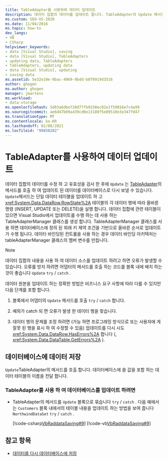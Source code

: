 ```yaml
---
title: TableAdapter를 사용하여 데이터 업데이트
description: 데이터 집합의 데이터를 업데이트 합니다. TableAdapter의 Update 메서드를 호출 하 여 데이터를 다시 데이터베이스로 보냅니다.
ms.custom: SEO-VS-2020
ms.date: 11/04/2016
ms.topic: how-to
dev_langs:
- VB
- CSharp
helpviewer_keywords:
- data [Visual Studio], saving
- data [Visual Studio], TableAdapters
- updating data, TableAdapters
- TableAdapters, updating data
- data [Visual Studio], updating
- saving data
ms.assetid: 5e32e10e-9bac-4969-9bdd-b8f6919d3516
author: ghogen
ms.author: ghogen
manager: jmartens
ms.workload:
- data-storage
ms.openlocfilehash: 5d03a6dbe728d77fb9158ec02e1f59016e7c4a99
ms.sourcegitcommit: ae6d47b09a439cd0e13180f5e89510e3e347fd47
ms.translationtype: MT
ms.contentlocale: ko-KR
ms.lasthandoff: 02/08/2021
ms.locfileid: "99858282"
---
```

# <a name="update-data-by-using-a-tableadapter"></a>TableAdapter를 사용하여 데이터 업데이트

데이터 집합의 데이터를 수정 하 고 유효성을 검사 한 후에 `Update` 는 [TableAdapter](../data-tools/create-and-configure-tableadapters.md)의 메서드를 호출 하 여 업데이트 된 데이터를 데이터베이스로 다시 보낼 수 있습니다. `Update`메서드는 단일 데이터 테이블을 업데이트 하 고 <xref:System.Data.DataRow.RowState%2A> 테이블의 각 데이터 행에 따라 올바른 명령 (INSERT, UPDATE 또는 DELETE)을 실행 합니다. 데이터 집합에 관련 테이블이 있으면 Visual Studio에서 업데이트를 수행 하는 데 사용 하는 TableAdapterManager 클래스를 생성 합니다. TableAdapterManager 클래스를 사용 하면 데이터베이스에 정의 된 외래 키 제약 조건을 기반으로 올바른 순서로 업데이트가 수행 됩니다. 데이터 바인딩된 컨트롤을 사용 하는 경우 데이터 바인딩 아키텍처는 tableAdapterManager 클래스의 멤버 변수를 만듭니다.

> [!NOTE]
> 데이터 집합의 내용을 사용 하 여 데이터 소스를 업데이트 하려고 하면 오류가 발생할 수 있습니다. 오류를 방지 하려면 어댑터의 메서드를 호출 하는 코드를 블록 내에 배치 하는 것이 좋습니다 `Update` `try` / `catch` .

데이터 원본을 업데이트 하는 정확한 방법은 비즈니스 요구 사항에 따라 다를 수 있지만 다음 단계를 포함 합니다.

1. 블록에서 어댑터의 `Update` 메서드를 호출 `try` / `catch` 합니다.

2. 예외가 catch 되 면 오류가 발생 한 데이터 행을 찾습니다.

3. 데이터 행의 문제를 조정 하려면 (가능 하면 프로그래밍 방식으로 또는 사용자에 게 잘못 된 행을 표시 하 여 수정할 수 있음) 업데이트를 다시 시도 <xref:System.Data.DataRow.HasErrors%2A> 합니다 (, <xref:System.Data.DataTable.GetErrors%2A> ).

## <a name="save-data-to-a-database"></a>데이터베이스에 데이터 저장

`Update`TableAdapter의 메서드를 호출 합니다. 데이터베이스에 쓸 값을 포함 하는 데이터 테이블의 이름을 전달 합니다.

### <a name="to-update-a-database-by-using-a-tableadapter"></a>TableAdapter를 사용 하 여 데이터베이스를 업데이트 하려면

- TableAdapter의 메서드를 `Update` 블록으로 묶습니다 `try` / `catch` . 다음 예에서는 `Customers` 블록 내에서의 테이블 내용을 업데이트 하는 방법을 보여 줍니다 `NorthwindDataSet` `try` / `catch` .

     [!code-csharp[VbRaddataSaving#9](../data-tools/codesnippet/CSharp/update-data-by-using-a-tableadapter_1.cs)]
     [!code-vb[VbRaddataSaving#9](../data-tools/codesnippet/VisualBasic/update-data-by-using-a-tableadapter_1.vb)]

## <a name="see-also"></a>참고 항목

- [데이터를 다시 데이터베이스에 저장](../data-tools/save-data-back-to-the-database.md)
